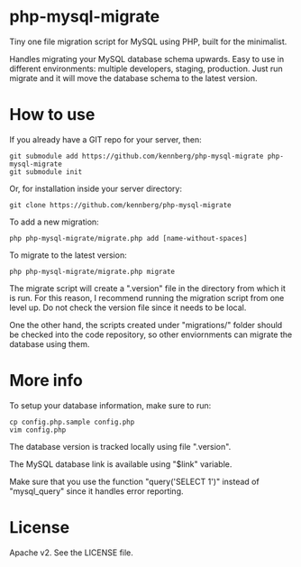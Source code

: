 php-mysql-migrate
======================

Tiny one file migration script for MySQL using PHP, built for the minimalist.

Handles migrating your MySQL database schema upwards. Easy to use in different environments: multiple developers, staging, production. Just run migrate and it will move the database schema to the latest version.

How to use
======================

If you already have a GIT repo for your server, then:

    git submodule add https://github.com/kennberg/php-mysql-migrate php-mysql-migrate
    git submodule init

Or, for installation inside your server directory:

    git clone https://github.com/kennberg/php-mysql-migrate

To add a new migration:

    php php-mysql-migrate/migrate.php add [name-without-spaces]

To migrate to the latest version:

    php php-mysql-migrate/migrate.php migrate

The migrate script will create a ".version" file in the directory from which it is run. For this reason, I recommend running the migration script from one level up. Do not check the version file since it needs to be local.

One the other hand, the scripts created under "migrations/" folder should be checked into the code repository, so other enviornments can migrate the database using them.

More info
======================

To setup your database information, make sure to run:

    cp config.php.sample config.php
    vim config.php

The database version is tracked locally using file ".version".

The MySQL database link is available using "$link" variable.

Make sure that you use the function "query('SELECT 1')" instead of "mysql\_query" since it handles error reporting.

License
======================
Apache v2. See the LICENSE file.
